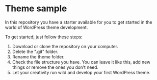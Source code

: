 # Theme sample

In this repository you have a starter available for you to get started in the world of WordPress theme development.

To get started, just follow these steps:

1. Download or clone the repository on your computer.
2. Delete the ".git" folder.
3. Rename the theme folder.
4. Check the file structure you have. You can leave it like this, add new things or remove the ones you don't need.
5. Let your creativity run wild and develop your first WordPress theme.